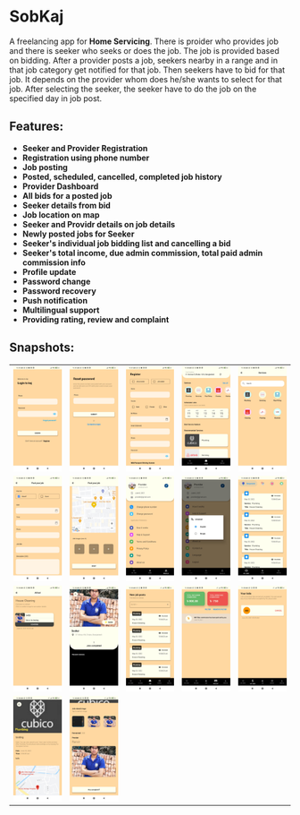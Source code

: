 # SobKaj
A freelancing app for **Home Servicing**. There is proider who provides job and there is seeker who seeks or does the job. The job is provided based on bidding. After a provider posts a job, seekers nearby in a range and in that job category get notified for that job. Then seekers have to bid for that job. It depends on the provider whom does he/she wants to select for that job. After selecting the seeker, the seeker have to do the job on the specified day in job post.

## Features:
* **Seeker and Provider Registration**
* **Registration using phone number**
* **Job posting**
* **Posted, scheduled, cancelled, completed job history**
* **Provider Dashboard**
* **All bids for a posted job**
* **Seeker details from bid**
* **Job location on map**
* **Seeker and Providr details on job details**
* **Newly posted jobs for Seeker**
* **Seeker's individual job bidding list and cancelling a bid**
* **Seeker's total income, due admin commission, total paid admin commission info**
* **Profile update**
* **Password change**
* **Password recovery**
* **Push notification**
* **Multilingual support**
* **Providing rating, review and complaint**

## Snapshots:
|   |   |   |   |   |
|-----|-----|-----|-----|-----|
| ![](/sample/snap1.jpg) | ![](/sample/snap2.jpg) | ![](/sample/snap3.jpg) | ![](/sample/snap4.jpg) | ![](/sample/snap5.jpg) |
| ![](/sample/snap6.jpg) | ![](/sample/snap7.jpg) | ![](/sample/snap8.jpg) | ![](/sample/snap9.jpg) | ![](/sample/snap10.jpg) |
| ![](/sample/snap11.jpg) | ![](/sample/snap12.jpg) | ![](/sample/snap13.jpg) | ![](/sample/snap14.jpg) | ![](/sample/snap15.jpg) |
| ![](/sample/snap16.jpg) | ![](/sample/snap17.jpg) |  |  |  |
